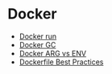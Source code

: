 # Docker

- [Docker run](./docker-run.md)
- [Docker GC](./docker-gc.md)
- [Docker ARG vs ENV](./arg-vs-env.md)
- [Dockerfile Best Practices](./dockerfile-best-practices.md)